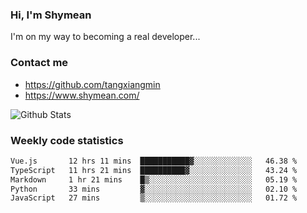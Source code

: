### Hi, I'm Shymean

I'm on my way to becoming a real developer...

### Contact me

- <https://github.com/tangxiangmin>
- <https://www.shymean.com/>

![Github Stats](https://github-readme-stats.vercel.app/api?username=tangxiangmin&show_icons=true&theme=dark)


###  Weekly code statistics

<!--START_SECTION:waka-->

```txt
Vue.js       12 hrs 11 mins  ███████████▓░░░░░░░░░░░░░   46.38 %
TypeScript   11 hrs 21 mins  ██████████▓░░░░░░░░░░░░░░   43.24 %
Markdown     1 hr 21 mins    █▒░░░░░░░░░░░░░░░░░░░░░░░   05.19 %
Python       33 mins         ▓░░░░░░░░░░░░░░░░░░░░░░░░   02.10 %
JavaScript   27 mins         ▒░░░░░░░░░░░░░░░░░░░░░░░░   01.72 %
```

<!--END_SECTION:waka-->